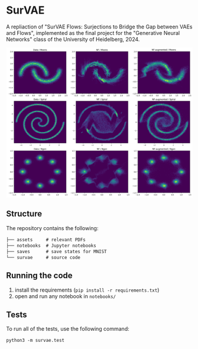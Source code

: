 # SurVAE

A repliaction of "SurVAE Flows: Surjections to Bridge the Gap between VAEs and Flows", implemented as the final project for the "Generative Neural Networks" class of the University of Heidelberg, 2024.

![Overview image](overview.png)


## Structure

The repository contains the following:

```
├── assets     # relevant PDFs
├── notebooks  # Jupyter notebooks
├── saves      # save states for MNIST
└── survae     # source code
```

## Running the code

1. install the requirements (`pip install -r requirements.txt`)
2. open and  run any notebook in `notebooks/`


## Tests

To run all of the tests, use the following command:

```
python3 -m survae.test
```
